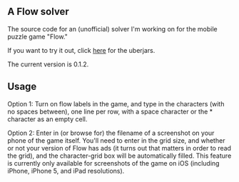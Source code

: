 A Flow solver
---

The source code for an (unofficial) solver I'm working on for the mobile puzzle game "Flow."

If you want to try it out, click <a href="https://drive.google.com/folderview?id=0B9M-PlzkHv3ZcTYycHRKUk1CWFE&usp=sharing">here</a> for the uberjars.

The current version is 0.1.2.

Usage
---

Option 1: Turn on flow labels in the game, and type in the characters (with no spaces between), one line per row, with a space character or the * character as an empty cell.

Option 2: Enter in (or browse for) the filename of a screenshot on your phone of the game itself. You'll need to enter in the grid size, and whether or not your version of Flow has ads (it turns out that matters in order to read the grid), and the character-grid box will be automatically filled. This feature is currently only available for screenshots of the game on iOS (including iPhone, iPhone 5, and iPad resolutions).
